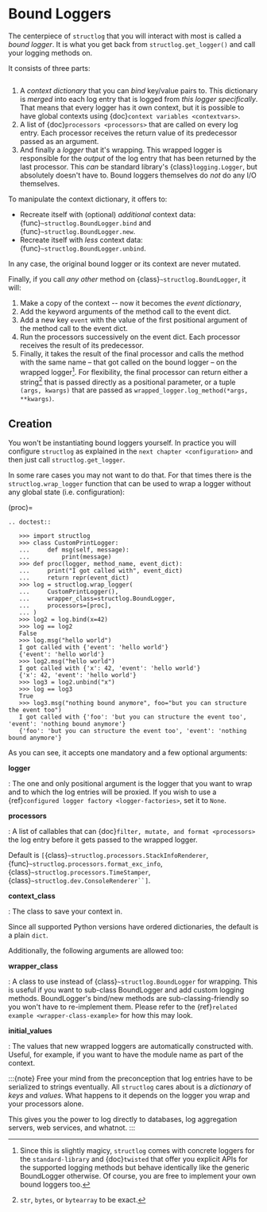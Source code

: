 # Bound Loggers

The centerpiece of `structlog` that you will interact with most is called a *bound logger*.
It is what you get back from `structlog.get_logger()` and call your logging methods on.

It consists of three parts:

```{image} _static/BoundLogger.svg
```

1. A *context dictionary* that you can *bind* key/value pairs to.
   This dictionary is *merged* into each log entry that is logged from *this logger specifically*.
   That means that every logger has it own context, but it is possible to have global contexts using {doc}`context variables <contextvars>`.
2. A list of {doc}`processors <processors>` that are called on every log entry.
   Each processor receives the return value of its predecessor passed as an argument.
3. And finally a *logger* that it's wrapping.
   This wrapped logger is responsible for the *output* of the log entry that has been returned by the last processor.
   This *can* be standard library's {class}`logging.Logger`, but absolutely doesn't have to.
   Bound loggers themselves do *not* do any I/O themselves.

To manipulate the context dictionary, it offers to:

- Recreate itself with (optional) *additional* context data: {func}`~structlog.BoundLogger.bind` and {func}`~structlog.BoundLogger.new`.
- Recreate itself with *less* context data: {func}`~structlog.BoundLogger.unbind`.

In any case, the original bound logger or its context are never mutated.

Finally, if you call *any other* method on {class}`~structlog.BoundLogger`, it will:

1. Make a copy of the context -- now it becomes the *event dictionary*,
2. Add the keyword arguments of the method call to the event dict.
3. Add a new key `event` with the value of the first positional argument of the method call to the event dict.
4. Run the processors successively on the event dict.
   Each processor receives the result of its predecessor.
5. Finally, it takes the result of the final processor and calls the method with the same name – that got called on the bound logger – on the wrapped logger[^id3].
   For flexibility, the final processor can return either a string[^id4] that is passed directly as a positional parameter, or a tuple `(args, kwargs)` that are passed as `wrapped_logger.log_method(*args, **kwargs)`.

[^id3]: Since this is slightly magicy, `structlog` comes with concrete loggers for the `standard-library` and {doc}`twisted` that offer you explicit APIs for the supported logging methods but behave identically like the generic BoundLogger otherwise.
    Of course, you are free to implement your own bound loggers too.

[^id4]: `str`, `bytes`, or `bytearray` to be exact.

## Creation

You won't be instantiating bound loggers yourself.
In practice you will configure `structlog` as explained in the `next chapter <configuration>` and then just call `structlog.get_logger`.

In some rare cases you may not want to do that.
For that times there is the `structlog.wrap_logger` function that can be used to wrap a logger without any global state (i.e. configuration):

(proc)=

```{eval-rst}
.. doctest::

   >>> import structlog
   >>> class CustomPrintLogger:
   ...     def msg(self, message):
   ...         print(message)
   >>> def proc(logger, method_name, event_dict):
   ...     print("I got called with", event_dict)
   ...     return repr(event_dict)
   >>> log = structlog.wrap_logger(
   ...     CustomPrintLogger(),
   ...     wrapper_class=structlog.BoundLogger,
   ...     processors=[proc],
   ... )
   >>> log2 = log.bind(x=42)
   >>> log == log2
   False
   >>> log.msg("hello world")
   I got called with {'event': 'hello world'}
   {'event': 'hello world'}
   >>> log2.msg("hello world")
   I got called with {'x': 42, 'event': 'hello world'}
   {'x': 42, 'event': 'hello world'}
   >>> log3 = log2.unbind("x")
   >>> log == log3
   True
   >>> log3.msg("nothing bound anymore", foo="but you can structure the event too")
   I got called with {'foo': 'but you can structure the event too', 'event': 'nothing bound anymore'}
   {'foo': 'but you can structure the event too', 'event': 'nothing bound anymore'}
```

As you can see, it accepts one mandatory and a few optional arguments:

**logger**

: The one and only positional argument is the logger that you want to wrap and to which the log entries will be proxied.
  If you wish to use a {ref}`configured logger factory <logger-factories>`, set it to `None`.

**processors**

: A list of callables that can {doc}`filter, mutate, and format <processors>` the log entry before it gets passed to the wrapped logger.

  Default is `[`{class}`~structlog.processors.StackInfoRenderer`, {func}`~structlog.processors.format_exc_info`, {class}`~structlog.processors.TimeStamper`, {class}`~structlog.dev.ConsoleRenderer``]`.

**context_class**

: The class to save your context in.

  Since all supported Python versions have ordered dictionaries, the default is a plain `dict`.

Additionally, the following arguments are allowed too:

**wrapper_class**

: A class to use instead of {class}`~structlog.BoundLogger` for wrapping.
  This is useful if you want to sub-class BoundLogger and add custom logging methods.
  BoundLogger's bind/new methods are sub-classing-friendly so you won't have to re-implement them.
  Please refer to the {ref}`related example <wrapper-class-example>` for how this may look.

**initial_values**

: The values that new wrapped loggers are automatically constructed with.
  Useful, for example, if you want to have the module name as part of the context.

:::{note}
Free your mind from the preconception that log entries have to be serialized to strings eventually.
All `structlog` cares about is a *dictionary* of *keys* and *values*.
What happens to it depends on the logger you wrap and your processors alone.

This gives you the power to log directly to databases, log aggregation servers, web services, and whatnot.
:::
